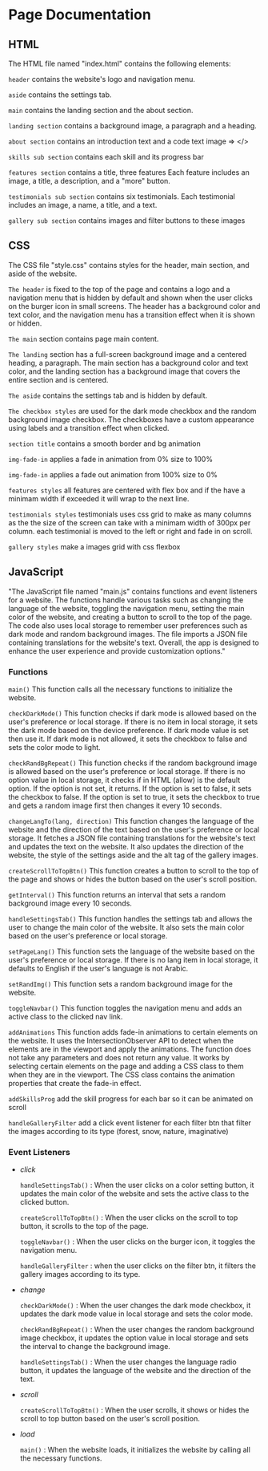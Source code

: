 # Page Documentation

## HTML

The HTML file named "index.html" contains the following elements:

`header`
contains the website's logo and navigation menu.

`aside`
contains the settings tab.

`main`
contains the landing section and the about section.

`landing section`
contains a background image, a paragraph and a heading.

`about section`
contains an introduction text and a code text image => </>

`skills sub section`
contains each skill and its progress bar

`features section`
contains a title, three features Each feature includes an image, a title, a description, and a "more" button.

`testimonials sub section`
contains six testimonials. Each testimonial includes an image, a name, a title, and a text.

`gallery sub section`
contains images and filter buttons to these images

## CSS

The CSS file "style.css" contains styles for the header, main section, and aside of the website.

`The header` is fixed to the top of the page and contains a logo and a navigation menu that is hidden by default and shown when the user clicks on the burger icon in small screens. The header has a background color and text color, and the navigation menu has a transition effect when it is shown or hidden.

`The main` section contains page main content.

`The landing` section has a full-screen background image and a centered heading, a paragraph. The main section has a background color and text color, and the landing section has a background image that covers the entire section and is centered.

`The aside` contains the settings tab and is hidden by default.

`The checkbox styles` are used for the dark mode checkbox and the random background image checkbox. The checkboxes have a custom appearance using labels and a transition effect when clicked.

`section title`
contains a smooth border and bg animation

`img-fade-in`
applies a fade in animation from 0% size to 100%

`img-fade-in`
applies a fade out animation from 100% size to 0%

`features styles`
all features are centered with flex box and if the have a minimam width if
exceeded it will wrap to the next line.

`testimonials styles`
testimonials uses css grid to make as many columns as the the size of the screen can take with a minimam width of 300px per column.
each testimonial is moved to the left or right and fade in on scroll.

`gallery styles`
make a images grid with css flexbox

## JavaScript

"The JavaScript file named "main.js" contains functions and event listeners for a website. The functions handle various tasks such as changing the language of the website, toggling the navigation menu, setting the main color of the website, and creating a button to scroll to the top of the page. The code also uses local storage to remember user preferences such as dark mode and random background images. The file imports a JSON file containing translations for the website's text. Overall, the app is designed to enhance the user experience and provide customization options."

### **Functions**

`main()`
This function calls all the necessary functions to initialize the website.

`checkDarkMode()`
This function checks if dark mode is allowed based on the user's preference or local storage. If there is no item in local storage, it sets the dark mode based on the device preference. If dark mode value is set then use it. If dark mode is not allowed, it sets the checkbox to false and sets the color mode to light.

`checkRandBgRepeat()`
This function checks if the random background image is allowed based on the user's preference or local storage. If there is no option value in local storage, it checks if in HTML (allow) is the default option. If the option is not set, it returns. If the option is set to false, it sets the checkbox to false. If the option is set to true, it sets the checkbox to true and gets a random image first then changes it every 10 seconds.

`changeLangTo(lang, direction)`
This function changes the language of the website and the direction of the text based on the user's preference or local storage. It fetches a JSON file containing translations for the website's text and updates the text on the website. It also updates the direction of the website, the style of the settings aside and the alt tag of the gallery images.

`createScrollToTopBtn()`
This function creates a button to scroll to the top of the page and shows or hides the button based on the user's scroll position.

`getInterval()`
This function returns an interval that sets a random background image every 10 seconds.

`handleSettingsTab()`
This function handles the settings tab and allows the user to change the main color of the website. It also sets the main color based on the user's preference or local storage.

`setPageLang()`
This function sets the language of the website based on the user's preference or local storage. If there is no lang item in local storage, it defaults to English if the user's language is not Arabic.

`setRandImg()`
This function sets a random background image for the website.

`toggleNavbar()`
This function toggles the navigation menu and adds an active class to the clicked nav link.

`addAnimations`
This function adds fade-in animations to certain elements on the website. It uses the IntersectionObserver API to detect when the elements are in the viewport and apply the animations. The function does not take any parameters and does not return any value. It works by selecting certain elements on the page and adding a CSS class to them when they are in the viewport. The CSS class contains the animation properties that create the fade-in effect.

`addSkillsProg`
add the skill progress for each bar so it can be animated on scroll

`handleGalleryFilter`
add a click event listener for each filter btn that filter the images according to its type (forest, snow, nature, imaginative)

### **Event Listeners**

- _click_

  `handleSettingsTab()`
  : When the user clicks on a color setting button, it updates the main color of the website and sets the active class to the clicked button.

  `createScrollToTopBtn()`
  : When the user clicks on the scroll to top button, it scrolls to the top of the page.

  `toggleNavbar()`
  : When the user clicks on the burger icon, it toggles the navigation menu.

  `handleGalleryFilter`
  : when the user clicks on the filter btn, it filters the gallery images according to its type.

- _change_

  `checkDarkMode()`
  : When the user changes the dark mode checkbox, it updates the dark mode value in local storage and sets the color mode.

  `checkRandBgRepeat()`
  : When the user changes the random background image checkbox, it updates the option value in local storage and sets the interval to change the background image.

  `handleSettingsTab()`
  : When the user changes the language radio button, it updates the language of the website and the direction of the text.

- _scroll_

  `createScrollToTopBtn()`
  : When the user scrolls, it shows or hides the scroll to top button based on the user's scroll position.

- _load_

  `main()`
  : When the website loads, it initializes the website by calling all the necessary functions.
